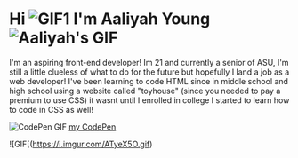 # Hi ![GIF1](https://i.imgur.com/iWbQVpV.gif) I'm Aaliyah Young ![Aaliyah's GIF](https://i.imgur.com/sfxstqI.gif)

I'm an aspiring front-end developer! Im 21 and currently a senior of ASU, I'm still a little clueless of what to do for the future but hopefully I land a job as a web developer! I've been learning to code HTML since in middle school and high school using a website called "toyhouse" (since you needed to pay a premium to use CSS) it wasnt until I enrolled in college I started to learn how to code in CSS as well!

![CodePen GIF](https://i.imgur.com/Yn7J3Iy.gif) [my CodePen](https://codepen.io/your-work) 


![GIF[(https://i.imgur.com/ATyeX5O.gif)
